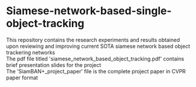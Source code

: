 # Siamese-network-based-single-object-tracking </br>
This repository contains the research experiments and results obtained upon reviewing and improving current SOTA siamese network based object trackering networks </br>
The pdf file titled 'siamese_network_based_object_tracking.pdf' contains brief presentation slides for the project </br>
The 'SiamBAN+_project_paper' file is the complete project paper in CVPR paper format </br>


